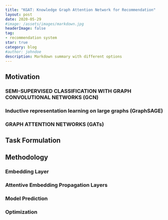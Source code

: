 ```yaml
---
title: "KGAT: Knowledge Graph Attention Network for Recommendation"
layout: post
date: 2020-05-29
#image: /assets/images/markdown.jpg
headerImage: false
tag:
- recommendation system
star: true
category: blog
#author: johndoe
description: Markdown summary with different options
---
```

## Motivation

### SEMI-SUPERVISED CLASSIFICATION WITH GRAPH CONVOLUTIONAL NETWORKS (GCN)

### Inductive representation learning on large graphs (GraphSAGE)

### GRAPH ATTENTION NETWORKS (GATs)

## Task Formulation

## Methodology

### Embedding Layer

### Attentive Embedding Propagation Layers

### Model Prediction

### Optimization
